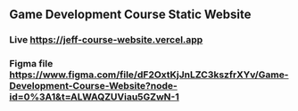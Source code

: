 ## Game Development Course Static Website

### Live <a href="https://jeff-course-website.vercel.app" target="_blank">https://jeff-course-website.vercel.app</a>
### Figma file <a href="https://www.figma.com/file/dF2OxtKjJnLZC3kszfrXYv/Game-Development-Course-Website?node-id=0%3A1&t=ALWAQZUViau5GZwN-1" target="_blank">https://www.figma.com/file/dF2OxtKjJnLZC3kszfrXYv/Game-Development-Course-Website?node-id=0%3A1&t=ALWAQZUViau5GZwN-1</a>
